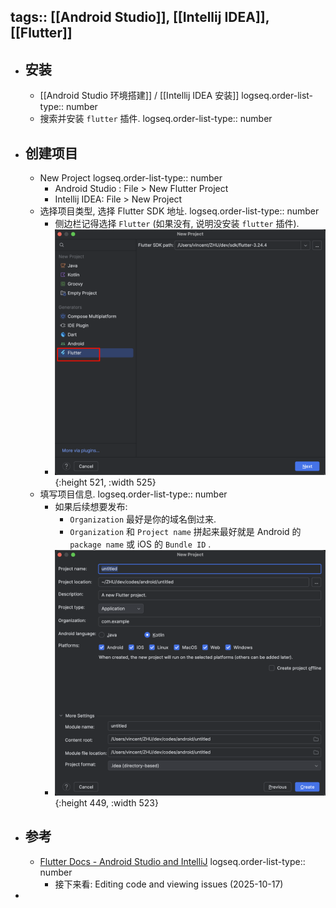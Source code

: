 tags:: [[Android Studio]], [[Intellij IDEA]], [[Flutter]]
---

- ## 安装
	- [[Android Studio 环境搭建]] / [[Intellij IDEA 安装]]
	  logseq.order-list-type:: number
	- 搜索并安装 `flutter` 插件.
	  logseq.order-list-type:: number
- ## 创建项目
	- New Project
	  logseq.order-list-type:: number
		- Android Studio : File > New Flutter Project
		- Intellij IDEA: File > New Project
	- 选择项目类型, 选择 Flutter SDK 地址.
	  logseq.order-list-type:: number
		- 侧边栏记得选择 `Flutter` (如果没有, 说明没安装 `flutter` 插件).
		- ![image.png](../assets/image_1760661172500_0.png){:height 521, :width 525}
	- 填写项目信息.
	  logseq.order-list-type:: number
		- 如果后续想要发布:
			- `Organization` 最好是你的域名倒过来.
			- `Organization`  和 `Project name` 拼起来最好就是 Android 的 `package name` 或 iOS 的 `Bundle ID` .
		- ![image.png](../assets/image_1760661277653_0.png){:height 449, :width 523}
- ## 参考
	- [Flutter Docs - Android Studio and IntelliJ](https://docs.flutter.dev/tools/android-studio#opening-a-project-from-existing-source-code)
	  logseq.order-list-type:: number
		- 接下来看: Editing code and viewing issues (2025-10-17)
-